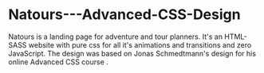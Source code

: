 # Natours---Advanced-CSS-Design
Natours is a landing page for adventure and tour planners. It's an HTML-SASS website with pure css for all it's animations and transitions and zero JavaScript. The design was based on Jonas Schmedtmann's design for his online Advanced CSS course .
